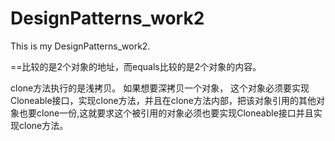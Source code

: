 # DesignPatterns_work2
This is my DesignPatterns_work2.

==比较的是2个对象的地址，而equals比较的是2个对象的内容。

clone方法执行的是浅拷贝。
如果想要深拷贝一个对象， 这个对象必须要实现Cloneable接口，实现clone方法，并且在clone方法内部，把该对象引用的其他对象也要clone一份,这就要求这个被引用的对象必须也要实现Cloneable接口并且实现clone方法。
